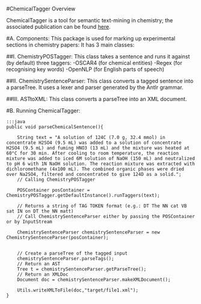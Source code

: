 #ChemicalTagger Overview

ChemicalTagger is a tool for semantic text-mining in chemistry; the associated publication can be found [here](http://dx.doi.org/10.1186/1758-2946-3-17).

#A. Components:
This package is used for marking up experimental sections in chemistry papers:
It has 3 main classes:

##I. ChemistryPOSTagger:
This class takes a sentence and runs it against (by default) three taggers:
-OSCAR4 (for chemical entities)
-Regex (for recognising key words)
-OpenNLP (for English parts of speech)

##II. ChemistrySentenceParser:
This class converts a tagged sentence into a parseTree. It uses a lexer and parser generated
by the Antlr grammar.

##III. ASTtoXML:
This class converts a parseTree into an XML document.


#B. Running ChemicalTagger:

    :::java
    public void parseChemicalSentence(){

        String text = "A solution of 124C (7.0 g, 32.4 mmol) in concentrate H2SO4 (9.5 mL) was added to a solution of concentrate H2SO4 (9.5 mL) and fuming HNO3 (13 mL) and the mixture was heated at 60°C for 30 min. After cooling to room temperature, the reaction mixture was added to iced 6M solution of NaOH (150 mL) and neutralized to pH 6 with 1N NaOH solution. The reaction mixture was extracted with dichloromethane (4x100 mL). The combined organic phases were dried over Na2SO4, filtered and concentrated to give 124D as a solid.";
        // Calling ChemistryPOSTagger

        POSContainer posContainer = ChemistryPOSTagger.getDefaultInstance().runTaggers(text);

        // Returns a string of TAG TOKEN format (e.g.: DT The NN cat VB sat IN on DT the NN matt)
        // Call ChemistrySentenceParser either by passing the POSContainer or by InputStream

        ChemistrySentenceParser chemistrySentenceParser = new ChemistrySentenceParser(posContainer);


        // Create a parseTree of the tagged input
        chemistrySentenceParser.parseTags();
        // Return an AST
        Tree t = chemistrySentenceParser.getParseTree();
        // Return an XMLDoc
        Document doc = chemistrySentenceParser.makeXMLDocument();

        Utils.writeXMLToFile(doc,"target/file1.xml");
    }

